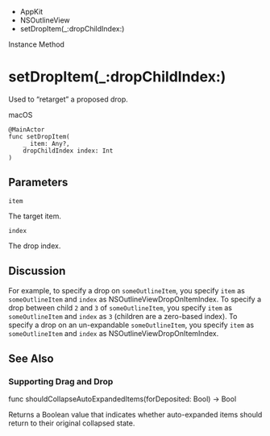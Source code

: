 

- AppKit
- NSOutlineView
-  setDropItem(\_:dropChildIndex:) 

Instance Method

# setDropItem(\_:dropChildIndex:)

Used to “retarget” a proposed drop.

macOS

``` source
@MainActor
func setDropItem(
    _ item: Any?,
    dropChildIndex index: Int
)
```

## Parameters 

`item`  

The target item.

`index`  

The drop index.

## Discussion

For example, to specify a drop on `someOutlineItem`, you specify `item` as `someOutlineItem` and `index` as NSOutlineViewDropOnItemIndex. To specify a drop between child `2` and `3` of `someOutlineItem`, you specify `item` as `someOutlineItem` and `index` as `3` (children are a zero-based index). To specify a drop on an un-expandable `someOutlineItem`, you specify `item` as `someOutlineItem` and `index` as NSOutlineViewDropOnItemIndex.

## See Also

### Supporting Drag and Drop

func shouldCollapseAutoExpandedItems(forDeposited: Bool) -> Bool

Returns a Boolean value that indicates whether auto-expanded items should return to their original collapsed state.

